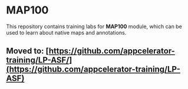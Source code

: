 # MAP100

This repository contains training labs for **MAP100** module, which can be used to learn about native maps and annotations. 

## Moved to: [https://github.com/appcelerator-training/LP-ASF/](https://github.com/appcelerator-training/LP-ASF)
